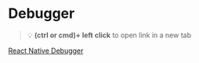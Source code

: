 # Debugger 


> :bulb: **(ctrl or cmd)+ left click** to open link in a new tab 

[React Native Debugger](https://github.com/jhen0409/react-native-debugger)